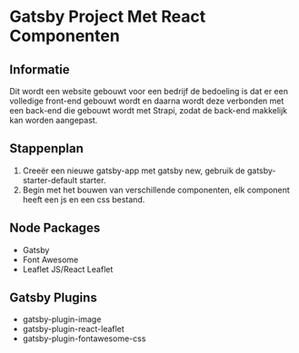 # Gatsby Project Met React Componenten

## Informatie

Dit wordt een website gebouwt voor een bedrijf de bedoeling is dat er een volledige front-end gebouwt wordt en daarna wordt deze verbonden met een back-end die gebouwt wordt met Strapi, zodat de back-end makkelijk kan worden aangepast.

## Stappenplan

1. Creeër een nieuwe gatsby-app met gatsby new, gebruik de gatsby-starter-default starter.
2. Begin met het bouwen van verschillende componenten, elk component heeft een js en een css bestand.

## Node Packages

- Gatsby
- Font Awesome
- Leaflet JS/React Leaflet

## Gatsby Plugins

- gatsby-plugin-image
- gatsby-plugin-react-leaflet
- gatsby-plugin-fontawesome-css